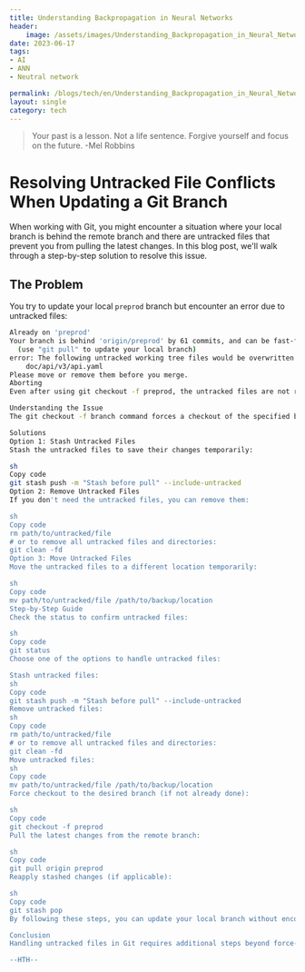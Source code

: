 ```yaml
---
title: Understanding Backpropagation in Neural Networks
header:
    image: /assets/images/Understanding_Backpropagation_in_Neural_Networks.jpg
date: 2023-06-17
tags:
- AI
- ANN
- Neutral network

permalink: /blogs/tech/en/Understanding_Backpropagation_in_Neural_Networks
layout: single
category: tech
---
```

> Your past is a lesson. Not a life sentence.
> Forgive yourself and focus on the future.
> -Mel Robbins

# Resolving Untracked File Conflicts When Updating a Git Branch

When working with Git, you might encounter a situation where your local branch is behind the remote branch and there are untracked files that prevent you from pulling the latest changes. In this blog post, we'll walk through a step-by-step solution to resolve this issue.

## The Problem

You try to update your local `preprod` branch but encounter an error due to untracked files:
```sh
Already on 'preprod'
Your branch is behind 'origin/preprod' by 61 commits, and can be fast-forwarded.
  (use "git pull" to update your local branch)
error: The following untracked working tree files would be overwritten by merge:
    doc/api/v3/api.yaml
Please move or remove them before you merge.
Aborting
Even after using git checkout -f preprod, the untracked files are not removed.

Understanding the Issue
The git checkout -f branch command forces a checkout of the specified branch, discarding local changes to tracked files. However, it does not remove untracked files. Untracked files are those that are not under version control in Git.

Solutions
Option 1: Stash Untracked Files
Stash the untracked files to save their changes temporarily:

sh
Copy code
git stash push -m "Stash before pull" --include-untracked
Option 2: Remove Untracked Files
If you don't need the untracked files, you can remove them:

sh
Copy code
rm path/to/untracked/file
# or to remove all untracked files and directories:
git clean -fd
Option 3: Move Untracked Files
Move the untracked files to a different location temporarily:

sh
Copy code
mv path/to/untracked/file /path/to/backup/location
Step-by-Step Guide
Check the status to confirm untracked files:

sh
Copy code
git status
Choose one of the options to handle untracked files:

Stash untracked files:
sh
Copy code
git stash push -m "Stash before pull" --include-untracked
Remove untracked files:
sh
Copy code
rm path/to/untracked/file
# or to remove all untracked files and directories:
git clean -fd
Move untracked files:
sh
Copy code
mv path/to/untracked/file /path/to/backup/location
Force checkout to the desired branch (if not already done):

sh
Copy code
git checkout -f preprod
Pull the latest changes from the remote branch:

sh
Copy code
git pull origin preprod
Reapply stashed changes (if applicable):

sh
Copy code
git stash pop
By following these steps, you can update your local branch without encountering issues with untracked files. Happy coding!

Conclusion
Handling untracked files in Git requires additional steps beyond force-checking out a branch. By stashing, removing, or moving these files, you can ensure a smooth update of your local branch. If you encounter any further issues or need additional help, feel free to reach out!

--HTH--
